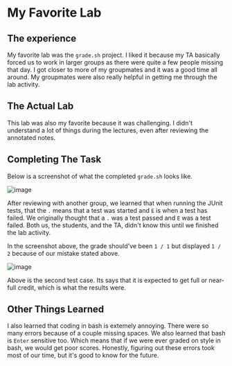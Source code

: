 # My Favorite Lab
## The experience

My favorite lab was the `grade.sh` project. I liked it because my TA basically forced us to work in larger groups as there were quite a few people missing that day.
I got closer to more of my groupmates and it was a good time all around. My groupmates were also really helpful in getting me through the lab activity.

## The Actual Lab

This lab was also my favorite because it was challenging. I didn't understand a lot of things during the lectures, even after reviewing the annotated notes.

## Completing The Task

Below is a screenshot of what the completed `grade.sh` looks like. 

![image](https://user-images.githubusercontent.com/122564073/224889830-b96ea787-f73e-4110-8e22-a51c7733571e.png)

After reviewing with another group, we learned that when running the JUnit tests, that the `.` means that a test was started and `E` is when a test has failed.
We originally thought that a `.` was a test passed and `E` was a test failed. Both us, the students, and the TA, didn't know this until we finished the lab activity.

In the screenshot above, the grade should've been `1 / 1` but displayed `1 / 2` because of our mistake stated above. 

![image](https://user-images.githubusercontent.com/122564073/224890621-92a59eea-5593-4d94-80be-ec1e6abc1e27.png)

Above is the second test case. Its says that it is expected to get full or near-full credit, which is what the results were.

## Other Things Learned

I also learned that coding in bash is extemely annoying. There were so many errors because of a couple missing spaces. We also learned that bash is `Enter` sensitive too.
Which means that if we were ever graded on style in bash, we would get poor scores. Honestly, figuring out these errors took most of our time, but it's good to know for
the future. 
